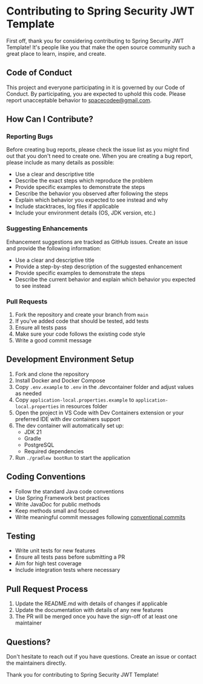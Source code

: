 # Contributing to Spring Security JWT Template

First off, thank you for considering contributing to Spring Security JWT Template! It's people like you that make the open source community such a great place to learn, inspire, and create.

## Code of Conduct

This project and everyone participating in it is governed by our Code of Conduct. By participating, you are expected to uphold this code. Please report unacceptable behavior to spacecodee@gmail.com.

## How Can I Contribute?

### Reporting Bugs

Before creating bug reports, please check the issue list as you might find out that you don't need to create one. When you are creating a bug report, please include as many details as possible:

* Use a clear and descriptive title
* Describe the exact steps which reproduce the problem
* Provide specific examples to demonstrate the steps
* Describe the behavior you observed after following the steps
* Explain which behavior you expected to see instead and why
* Include stacktraces, log files if applicable
* Include your environment details (OS, JDK version, etc.)

### Suggesting Enhancements

Enhancement suggestions are tracked as GitHub issues. Create an issue and provide the following information:

* Use a clear and descriptive title
* Provide a step-by-step description of the suggested enhancement
* Provide specific examples to demonstrate the steps
* Describe the current behavior and explain which behavior you expected to see instead

### Pull Requests

1. Fork the repository and create your branch from `main`
2. If you've added code that should be tested, add tests
3. Ensure all tests pass
4. Make sure your code follows the existing code style
5. Write a good commit message

## Development Environment Setup

1. Fork and clone the repository
2. Install Docker and Docker Compose
3. Copy `.env.example` to `.env` in the .devcontainer folder and adjust values as needed
4. Copy `application-local.properties.example` to `application-local.properties` in resources folder
5. Open the project in VS Code with Dev Containers extension or your preferred IDE with dev containers support
6. The dev container will automatically set up:
   - JDK 21
   - Gradle
   - PostgreSQL
   - Required dependencies
7. Run `./gradlew bootRun` to start the application

## Coding Conventions

* Follow the standard Java code conventions
* Use Spring Framework best practices
* Write JavaDoc for public methods
* Keep methods small and focused
* Write meaningful commit messages following [conventional commits](https://www.conventionalcommits.org/)

## Testing

* Write unit tests for new features
* Ensure all tests pass before submitting a PR
* Aim for high test coverage
* Include integration tests where necessary

## Pull Request Process

1. Update the README.md with details of changes if applicable
2. Update the documentation with details of any new features
3. The PR will be merged once you have the sign-off of at least one maintainer

## Questions?

Don't hesitate to reach out if you have questions. Create an issue or contact the maintainers directly.

Thank you for contributing to Spring Security JWT Template!
